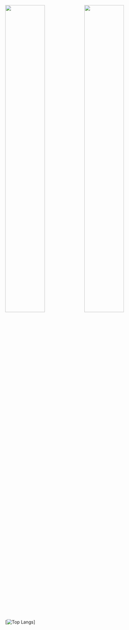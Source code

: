 <img src="https://github-readme-stats.vercel.app/api?username=tugbakaraman&show_icons=true&theme=tokyonight" width="50%"/><img src="https://github-readme-streak-stats.herokuapp.com/?user=tugbakaraman&theme=tokyonight" width="50%"/>
[![Top Langs](https://github-readme-stats.vercel.app/api/top-langs/?username=tugbakaraman&layout=compact&theme=tokyonight)]


